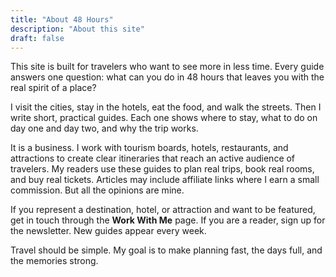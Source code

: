 ```yaml
---
title: "About 48 Hours"
description: "About this site"
draft: false
---
```



This site is built for travelers who want to see more in less time. Every guide answers one question: what can you do in 48 hours that leaves you with the real spirit of a place?  

I visit the cities, stay in the hotels, eat the food, and walk the streets. Then I write short, practical guides. Each one shows where to stay, what to do on day one and day two, and why the trip works.  

It is a business. I work with tourism boards, hotels, restaurants, and attractions to create clear itineraries that reach an active audience of travelers. My readers use these guides to plan real trips, book real rooms, and buy real tickets.  Articles may include affiliate links where I earn a small commission. But all the opinions are mine. 

If you represent a destination, hotel, or attraction and want to be featured, get in touch through the **Work With Me** page. If you are a reader, sign up for the newsletter. New guides appear every week.  

Travel should be simple. My goal is to make planning fast, the days full, and the memories strong.  
